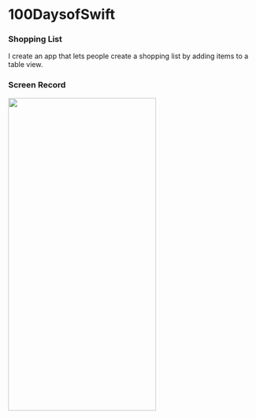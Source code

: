 # 100DaysofSwift
### Shopping List
I create an app that lets people create a shopping list by adding items to a table view.
### Screen Record
<img src="https://user-images.githubusercontent.com/100798803/161397724-f14697c4-c080-44ad-b795-9c7b70ad9851.gif" width="300" height="635"/>
